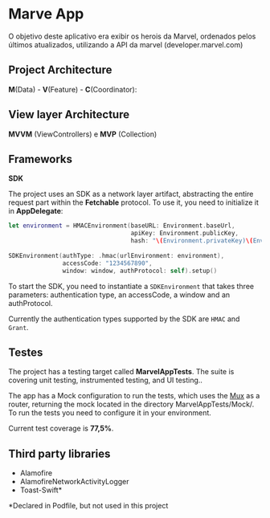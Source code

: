 # Marve App

O objetivo deste aplicativo era exibir os herois da Marvel, ordenados pelos últimos atualizados, utilizando a API da marvel (developer.marvel.com)


## Project Architecture
**M**(Data) - **V**(Feature) - **C**(Coordinator):

## View layer Architecture
**MVVM** (ViewControllers) e **MVP** (Collection)

## Frameworks
**SDK**

The project uses an SDK as a network layer artifact, abstracting the entire request part within the **Fetchable** protocol.
To use it, you need to initialize it in **AppDelegate**:

```swift
let environment = HMACEnvironment(baseURL: Environment.baseUrl,
                                  apiKey: Environment.publicKey,
                                  hash: "\(Environment.privateKey)\(Environment.publicKey)", sslCertificates: [])
        
SDKEnvironment(authType: .hmac(urlEnvironment: environment),
               accessCode: "1234567890",
               window: window, authProtocol: self).setup()
```
To start the SDK, you need to instantiate a ```SDKEnvironment``` that takes three parameters: authentication type, an accessCode, a window and an authProtocol.

Currently the authentication types supported by the SDK are ```HMAC``` and ```Grant```.

## Testes
The project has a testing target called **MarvelAppTests**. The suite is covering unit testing, instrumented testing, and UI testing..

The app has a Mock configuration to run the tests, which uses the [Mux](https://github.com/gorilla/mux) as a router, returning the mock located in the directory MarvelAppTests/Mock/.
To run the tests you need to configure it in your environment.

Current test coverage is **77,5%**.

## Third party libraries
- Alamofire
- AlamofireNetworkActivityLogger
- Toast-Swift*

*Declared in Podfile, but not used in this project

